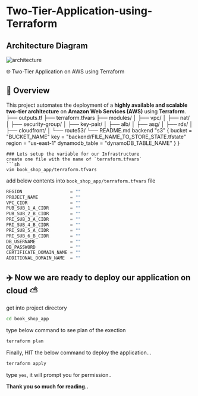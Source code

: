 # Two-Tier-Application-using-Terraform

## Architecture Diagram
![architecture](https://github.com/user-attachments/assets/811bba8d-c2c9-407a-a962-92f82d21941d)

 🌐 Two-Tier Application on AWS using Terraform

## 📘 Overview

This project automates the deployment of a **highly available and scalable two-tier architecture** on **Amazon Web Services (AWS)** using **Terraform**.
├── outputs.tf
├── terraform.tfvars
├── modules/
│   ├── vpc/
│   ├── nat/
│   ├── security-group/
│   ├── key-pair/
│   ├── alb/
│   ├── asg/
│   ├── rds/
│   ├── cloudfront/
│   └── route53/
└── README.md
  backend "s3" {
    bucket = "BUCKET_NAME"
    key    = "backend/FILE_NAME_TO_STORE_STATE.tfstate"
    region = "us-east-1"
    dynamodb_table = "dynamoDB_TABLE_NAME"
  }
}
```
### Lets setup the variable for our Infrastructure
create one file with the name of `terraform.tfvars` 
```sh
vim book_shop_app/terraform.tfvars
```

add below contents into `book_shop_app/terraform.tfvars` file
```javascript
REGION                  = ""
PROJECT_NAME            = ""
VPC_CIDR                = ""
PUB_SUB_1_A_CIDR        = ""
PUB_SUB_2_B_CIDR        = ""
PRI_SUB_3_A_CIDR        = ""
PRI_SUB_4_B_CIDR        = ""
PRI_SUB_5_A_CIDR        = ""
PRI_SUB_6_B_CIDR        = ""
DB_USERNAME             = ""
DB_PASSWORD             = ""
CERTIFICATE_DOMAIN_NAME = ""
ADDITIONAL_DOMAIN_NAME  = ""


```

## ✈️ Now we are ready to deploy our application on cloud ⛅
get into project directory 
```sh
cd book_shop_app
```

type below command to see plan of the exection 
```sh
terraform plan
```

Finally, HIT the below command to deploy the application...
```sh
terraform apply 
```

type `yes`, it will prompt you for permission..

**Thank you so much for reading..**


